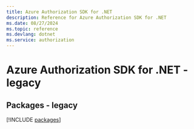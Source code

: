 ```yaml
---
title: Azure Authorization SDK for .NET
description: Reference for Azure Authorization SDK for .NET
ms.date: 08/27/2024
ms.topic: reference
ms.devlang: dotnet
ms.service: authorization
---
```

# Azure Authorization SDK for .NET - legacy
## Packages - legacy
[!INCLUDE [packages](authorization-index.md)]